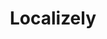 ---
blog: https://localizely.com/blog/category/localization
linkedin: https://linkedin.com/company/localizely
logohandle: localizely
sort: localizely
title: Localizely
twitter: https://x.com/localizely
website: https://localizely.com/
---